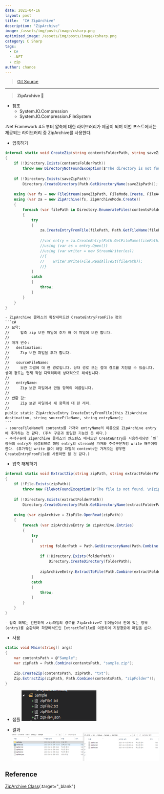 ```yaml
---
date: 2021-04-16
layout: post
title:  "C# ZipArchive"
description: "ZipArchive"
image: /assets/img/posts/image/csharp.png
optimized_image: /assets/img/posts/image/csharp.png
category: C Sharp
tags:
  - C#
  - .NET
  - zip
author: chanos
---
```

>[Git Source](https://github.com/chanos-dev/blogcode/tree/master/21-0416)

---

> <b> ZipArchive </b> 🐔

- 참조
    - System.IO.Compression
    - System.IO.Compression.FileSystem

.Net Framework 4.5 부터 압축에 대한 라이브러리가 제공이 되며 이번 포스트에서는 제공되는 라이브러리 중 ZipArchive를 사용한다.

- 압축하기
```c#
internal static void CreateZip(string contentsFolderPath, string saveZipPath, string extention = "*")
{
    if (!Directory.Exists(contentsFolderPath))
        throw new DirectoryNotFoundException($"The directory is not found. \n{contentsFolderPath}");

    if (!Directory.Exists(saveZipPath))
        Directory.CreateDirectory(Path.GetDirectoryName(saveZipPath));

    using (var fs = new FileStream(saveZipPath, FileMode.Create, FileAccess.ReadWrite))
    using (var za = new ZipArchive(fs, ZipArchiveMode.Create))
    {
        foreach (var filePath in Directory.EnumerateFiles(contentsFolderPath, $"*.{extention}", SearchOption.AllDirectories))
        {
            try
            { 
                za.CreateEntryFromFile(filePath, Path.GetFileName(filePath));
                                    
                //var entry = za.CreateEntry(Path.GetFileName(filePath));
                //using (var es = entry.Open())
                //using (var writer = new StreamWriter(es))
                //{
                //    writer.Write(File.ReadAllText(filePath));
                //}
            }
            catch
            {
                throw;
            }
        }
    }
}
```
    - ZipArchive 클래스의 확장세머드인 CreateEntryFromFile 정의
    ```c# 
    // 요약:
    //     압축 zip 보관 파일에 추가 하 여 파일에 보관 합니다.
    //
    // 매개 변수:
    //   destination:
    //     Zip 보관 파일을 추가 합니다.
    //
    //   sourceFileName:
    //     보관 파일에 대 한 경로입니다. 상대 경로 또는 절대 경로를 지정할 수 있습니다. 상대 경로는 현재 작업 디렉터리에 상대적으로 해석됩니다.
    //
    //   entryName:
    //     Zip 보관 파일에서 만들 항목의 이름입니다.
    //
    // 반환 값:
    //     Zip 보관 파일에서 새 항목에 대 한 래퍼.
    // 
    public static ZipArchiveEntry CreateEntryFromFile(this ZipArchive destination, string sourceFileName, string entryName);
    ```
    - sourceFileName의 contents를 가져와 entryName의 이름으로 ZipArchive entry에 추가하는 것 같다. (주석 구문과 동일한 기능인 듯 하다.)
    - 주석구문에 ZipArchive 클래스의 인스턴스 메서드인 CreateEntry를 사용하게되면 `빈` 항목의 entry가 생성되므로 해당 entry의 stream을 가져와 주석구문처럼 write 해주어야한다. (추가적인 write 없이 해당 파일의 contents만 가져오는 경우면 CreateEntryFromFile를 사용하면 될 것 같다.)

- 압축 해제하기
```c#
internal static void ExtractZip(string zipPath, string extractFolderPath)
{
    if (!File.Exists(zipPath))
        throw new FileNotFoundException($"The file is not found. \n{zipPath}");

    if (!Directory.Exists(extractFolderPath))
        Directory.CreateDirectory(Path.GetDirectoryName(extractFolderPath));

    using (var zipArchive = ZipFile.OpenRead(zipPath))
    {
        foreach (var zipArchiveEntry in zipArchive.Entries)
        {
            try
            {
                string folderPath = Path.GetDirectoryName(Path.Combine(extractFolderPath, zipArchiveEntry.FullName));

                if (!Directory.Exists(folderPath))
                    Directory.CreateDirectory(folderPath);

                zipArchiveEntry.ExtractToFile(Path.Combine(extractFolderPath, zipArchiveEntry.FullName));
            }
            catch
            {
                throw;
            }
        }
    }
}
```
    - 압축 해제는 간단하게 zip파일의 경로를 ZipArchive로 읽어들여서 안에 있는 항목(entry)를 순환하며 확장메서드인 ExtractToFile를 이용하여 지정경로에 파일을 쓴다.

- 사용
```c#
static void Main(string[] args)
{
    var contentsPath = @"Sample";
    var zipPath = Path.Combine(contentsPath, "sample.zip");

    Zip.CreateZip(contentsPath, zipPath, "txt");
    Zip.ExtractZip(zipPath, Path.Combine(contentsPath, "zipFolder"));
} 
```

- 샘플
![sample](/assets/img/posts/2021-04-16/sample.png)

- 결과
![result](/assets/img/posts/2021-04-16/result.png)

## Reference

[ZipArchive Class](https://docs.microsoft.com/ko-kr/dotnet/api/system.io.compression.ziparchive?redirectedfrom=MSDN&view=net-5.0){:target="_blank"}